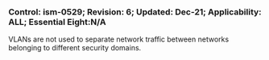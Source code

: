 ### Control: ism-0529; Revision: 6; Updated: Dec-21; Applicability: ALL; Essential Eight:N/A
<p>VLANs are not used to separate network traffic between networks belonging to different security domains.</p>